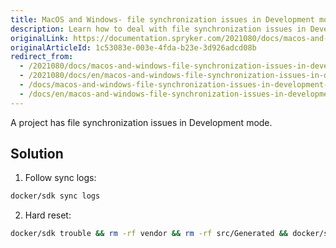```yaml
---
title: MacOS and Windows- file synchronization issues in Development mode
description: Learn how to deal with file synchronization issues in Development mode on MacOS and Windows.
originalLink: https://documentation.spryker.com/2021080/docs/macos-and-windows-file-synchronization-issues-in-development-mode
originalArticleId: 1c53083e-003e-4fda-b23e-3d926adcd08b
redirect_from:
  - /2021080/docs/macos-and-windows-file-synchronization-issues-in-development-mode
  - /2021080/docs/en/macos-and-windows-file-synchronization-issues-in-development-mode
  - /docs/macos-and-windows-file-synchronization-issues-in-development-mode
  - /docs/en/macos-and-windows-file-synchronization-issues-in-development-mode
---
```


A project has file synchronization issues in Development mode.

## Solution

1. Follow sync logs:
```bash
docker/sdk sync logs
```
2. Hard reset:
```bash
docker/sdk trouble && rm -rf vendor && rm -rf src/Generated && docker/sdk sync && docker/sdk up
```
